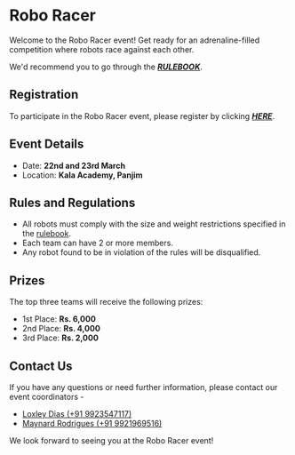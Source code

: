 # Robo Racer

Welcome to the Robo Racer event! Get ready for an adrenaline-filled competition where robots race against each other.

We'd recommend you to go through the **_[RULEBOOK](./roboracer-rulebook.pdf)_**.

## Registration

To participate in the Robo Racer event, please register by clicking **_[HERE](https://docs.google.com/forms/d/e/1FAIpQLSd0TF2WpGpEA8FTPQRfssMYNYU8X9FlB8nFUBhjw-EKV1vGnQ/viewform?usp=sf_link)_**.

## Event Details

- Date: **22nd and 23rd March**
- Location: **Kala Academy, Panjim**

## Rules and Regulations

- All robots must comply with the size and weight restrictions specified in the [rulebook](./roboracer-rulebook.pdf).
- Each team can have 2 or more members.
- Any robot found to be in violation of the rules will be disqualified.

## Prizes

The top three teams will receive the following prizes:

- 1st Place: **Rs. 6,000**
- 2nd Place: **Rs. 4,000**
- 3rd Place: **Rs. 2,000**

## Contact Us

If you have any questions or need further information, please contact our event coordinators -

- [Loxley Dias (+91 9923547117)](tel:+919923547117)
- [Maynard Rodrigues (+91 9921969516)](tel:+919921969516)

We look forward to seeing you at the Robo Racer event!
